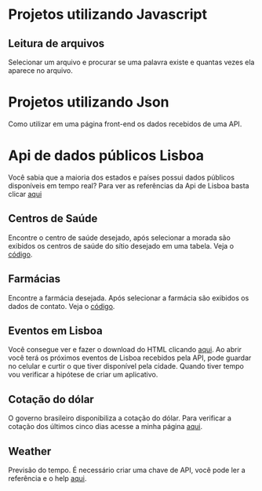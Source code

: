 # Projetos utilizando Javascript 

## Leitura de arquivos

Selecionar um arquivo e procurar se uma palavra existe e quantas vezes ela aparece no arquivo.

# Projetos utilizando Json 

Como utilizar em uma página front-end os dados recebidos de uma API.

# Api de dados públicos Lisboa

Você sabia que a maioria dos estados e países possui dados públicos disponíveis em tempo real? Para ver as referências da Api de Lisboa basta clicar [aqui](http://lisboaaberta.cm-lisboa.pt/index.php/pt/turismo-e-lazer)

## Centros de Saúde 

Encontre o centro de saúde desejado, após selecionar a morada são exibidos os centros de saúde do sítio desejado em uma tabela. Veja o [código](https://github.com/andreddias/javascript/blob/master/centrosaude.html).

## Farmácias

Encontre a farmácia desejada. Após selecionar a farmácia são exibidos os dados de contato. Veja o [código](https://github.com/andreddias/javascript/blob/master/farmacia.html).

## Eventos em Lisboa 

Você consegue ver e fazer o download do HTML clicando [aqui](https://github.com/andreddias/json_projects/blob/master/eventosLisboa.html). Ao abrir você terá os próximos eventos de Lisboa recebidos pela API, pode guardar no celular e curtir o que tiver disponível pela cidade. Quando tiver tempo vou verificar a hipótese de criar um aplicativo. 

## Cotação do dólar

O governo brasileiro disponibiliza a cotação do dólar. Para verificar a cotação dos últimos cinco dias acesse a minha página [aqui](https://andreddias.wixsite.com/home/cambio). 

## Weather

Previsão do tempo. É necessário criar uma chave de API, você pode ler a referência e o help [aqui](https://openweathermap.org/appid).
